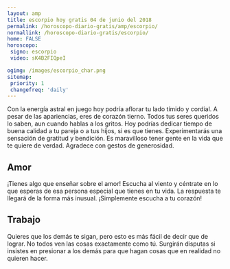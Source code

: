 ```yaml
---
layout: amp
title: escorpio hoy gratis 04 de junio del 2018 
permalink: /horoscopo-diario-gratis/amp/escorpio/
normallink: /horoscopo-diario-gratis/escorpio/
home: FALSE
horoscopo:
 signo: escorpio
 video: sK4B2FIQpeI

ogimg: /images/escorpio_char.png
sitemap:
 priority: 1
 changefreq: 'daily'
---
```



Con la energía astral en juego hoy podría aflorar tu lado tímido y cordial. A pesar de las apariencias, eres de corazón tierno. Todos tus seres queridos lo saben, aun cuando hablas a los gritos. Hoy podrías dedicar tiempo de buena calidad a tu pareja o a tus hijos, si es que tienes. Experimentarás una sensación de gratitud y bendición. Es maravilloso tener gente en la vida que te quiere de verdad. Agradece con gestos de generosidad.

## Amor

¡Tienes algo que enseñar sobre el amor! Escucha al viento y céntrate en lo que esperas de esa persona especial que tienes en tu vida. La respuesta te llegará de la forma más inusual. ¡Simplemente escucha a tu corazón!

## Trabajo

Quieres que los demás te sigan, pero esto es más fácil de decir que de lograr. No todos ven las cosas exactamente como tú. Surgirán disputas si insistes en presionar a los demás para que hagan cosas que en realidad no quieren hacer.